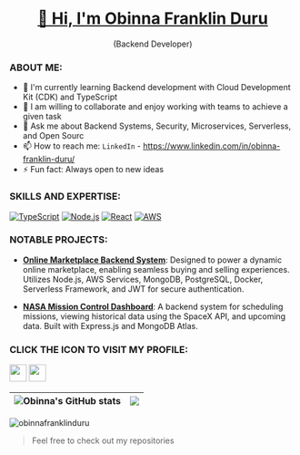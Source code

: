 <h1 align="center"><a href="https://obinna-in.vercel.app/">👋 Hi, I'm Obinna Franklin Duru</a></h1>
<p align="center">(Backend Developer)</p>

### ABOUT ME:

- 🌱 I'm currently learning Backend development with Cloud Development Kit (CDK) and TypeScript
- 👯 I am willing to collaborate and enjoy working with teams to achieve a given task
- 💬 Ask me about Backend Systems, Security, Microservices, Serverless, and Open Sourc
- 📫 How to reach me: `LinkedIn` - https://www.linkedin.com/in/obinna-franklin-duru/
- ⚡ Fun fact: Always open to new ideas

### SKILLS AND EXPERTISE:

[![TypeScript](https://img.shields.io/badge/-TypeScript-3178C6?style=flat-square&logo=typescript&logoColor=white)](https://www.typescriptlang.org/)
[![Node.js](https://img.shields.io/badge/-Node.js-339933?style=flat-square&logo=node.js&logoColor=white)](https://nodejs.org/)
[![React](https://img.shields.io/badge/-React-61DAFB?style=flat-square&logo=react&logoColor=black)](https://reactjs.org/)
[![AWS](https://img.shields.io/badge/-AWS-232F3E?style=flat-square&logo=amazon-aws&logoColor=white)](https://aws.amazon.com/)

### NOTABLE PROJECTS:

- **[Online Marketplace Backend System](https://github.com/obinnafranklinduru/online-marketplace-system)**: Designed to power a dynamic online marketplace, enabling seamless buying and selling experiences. Utilizes Node.js, AWS Services, MongoDB, PostgreSQL, Docker, Serverless Framework, and JWT for secure authentication.

- **[NASA Mission Control Dashboard](https://github.com/obinnafranklinduru/nasa-project)**: A backend system for scheduling missions, viewing historical data using the SpaceX API, and upcoming data. Built with Express.js and MongoDB Atlas.

### CLICK THE ICON TO VISIT MY PROFILE:

<span>
  <a href="https://twitter.com/FranklinDuru7" target="_blank"><img width="30px" src="https://static.vecteezy.com/system/resources/previews/008/385/855/large_2x/twitter-social-media-icon-symbol-design-illustration-free-vector.jpg"></a>
  <a href="https://www.linkedin.com/in/obinna-franklin-duru/" target="_blank"><img width="30px" src="https://static.vecteezy.com/system/resources/previews/008/385/837/non_2x/linkedin-social-media-icon-symbol-logo-design-illustration-free-vector.jpg"></a>
</span>

| ![Obinna's GitHub stats](https://github-readme-stats.vercel.app/api?username=obinnafranklinduru&show_icons=true&theme=transparent) | <a href="https://github.com/obinnafranklinduru?tab=repositories"><img align="center" src="https://github-readme-stats.vercel.app/api/top-langs/?username=obinnafranklinduru&layout=compact&theme=buefy&hide_border=true" /></a> |
| ---------------------------------------------------------------------------------------------------------------------------------- | ------------------------------------------------------------------------------------------------------------------------------------------------------------------------------------------------------------------------------- |

<p><img align="center" src="https://github-readme-streak-stats.herokuapp.com/?user=obinnafranklinduru&&theme=tokyonight" alt="obinnafranklinduru" /></p>

> Feel free to check out my repositories <a href="https://github.com/obinnafranklinduru?tab=repositories/" target="_blank"></a>
